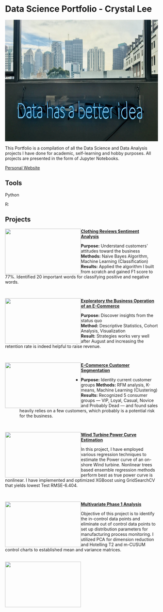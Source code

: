 # Data Science Portfolio - Crystal Lee
<img align="middle" width="800" height="400" src="https://github.com/crystalwanyulee/data_science_projects/blob/master/images/photo-1527474305487-b87b222841cc.jpg?raw=true">



This Portfolio is a compilation of all the Data Science and Data Analysis projects I have done for academic, self-learning and hobby purposes. All projects are presented in the form of Jupyter Notebooks.

[Personal Website](https://crystalwanyulee.github.io/)



## Tools

Python

R: 





## Projects

<img align="left" width="250" height="150" src="https://images.unsplash.com/photo-1509909756405-be0199881695?ixlib=rb-1.2.1&ixid=eyJhcHBfaWQiOjEyMDd9&auto=format&fit=crop&w=1350&q=80">**[Clothing Reviews Sentiment Analysis](https://github.com/archd3sai/Instacart-Market-Basket-Analysis)**

**Purpose:** Understand customers' attitudes toward the business <br/>**Methods:** Naive Bayes Algorithm, Machine Learning (Classification) <br/>**Results:** Applied the algorithm I built from scratch and gained F1 score to 77%. Identified 20 important words for classifying positive and negative words.  

<br />



<img align="left" width="250" height="150" src="https://images.unsplash.com/photo-1553484771-371a605b060b?ixlib=rb-1.2.1&ixid=eyJhcHBfaWQiOjEyMDd9&auto=format&fit=crop&w=1350&q=80">**[Exploratory the Business Operation of an E-Commerce](https://github.com/crystalwanyulee/data_science_projects/blob/master/online_retail_exploratory.ipynb)**

**Purpose:** Discover insights from the status quo <br/>**Method:** Descriptive Statistics, Cohort Analysis, Visualization<br/>**Result:** Strategies works very well after August and increasing the retention rate is indeed helpful to raise revenue.

<br />



<img align="left" width="250" height="150" src="https://cdn.stocksnap.io/img-thumbs/960w/people-girl_ECJ7KWKEVA.jpg"> **[E-Commerce Customer Segmentation](https://github.com/crystalwanyulee/data_science_projects/blob/master/online_retail_rfm_%26_clustering.ipynb)**

* - **Purpose:** Identity current customer groups                                                     **Methods:** RFM analysis, K-means, Machine Learning (Clustering)                                                                                        **Results:** Recognized 5 consumer groups &mdash; VIP, Loyal, Casual, Novice and Probably Dead &mdash; and found sales heavily relies on a few customers, which probably is a potential risk for the business.

<br />

<img align="left" width="250" height="150" src="https://images.unsplash.com/photo-1522542550221-31fd19575a2d?ixlib=rb-1.2.1&q=80&fm=jpg&crop=entropy&cs=tinysrgb&dl=hal-gatewood-tZc3vjPCk-Q-unsplash.jpg"> **[Wind Turbine Power Curve Estimation](https://github.com/archd3sai/Wind-Turbine-Power-Curve-Estimation)**

In this project, I have employed various regression techniques to estimate the Power curve of an on-shore Wind turbine. Nonlinear trees based ensemble regression methods perform best as true power curve is nonlinear. I have implemented and optimized XGBoost using GridSearchCV that yields lowest Test RMSE-6.404.

<br />

<img align="left" width="250" height="150" src="https://images.unsplash.com/photo-1495887633121-f1156ca7f6a0?ixlib=rb-1.2.1&q=80&fm=jpg&crop=entropy&cs=tinysrgb&dl=phad-pichetbovornkul-m2iqRdVGprU-unsplash.jpg"> **[Multivariate Phase 1 Analysis](https://github.com/archd3sai/Multivariate-Phase-1-Analysis)** 

Objective of this project is to identify the in-control data points and eliminate out of control data points to set up distribution parameters for manufacturing process monitoring. I utilized PCA for dimension reduction and Hotelling T2 and m-CUSUM control charts to established mean and variance matrices.

<br />



<img align="left" width="250" height="150" src="https://images.unsplash.com/photo-1513596846216-48ae70153834?ixlib=rb-1.2.1&ixid=eyJhcHBfaWQiOjEyMDd9&auto=format&fit=crop&w=1350&q=80">



